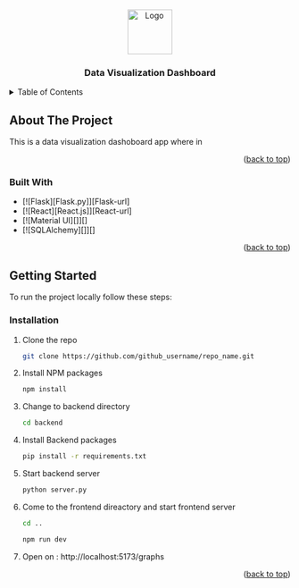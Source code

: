 <a name="readme-top"></a>

<!-- PROJECT LOGO -->
<br />
<div align="center">
  <a href="https://github.com/github_username/repo_name">
    <img src="images/logo.png" alt="Logo" width="80" height="80">
  </a>

<h3 align="center">Data Visualization Dashboard</h3>

</div>

<!-- TABLE OF CONTENTS -->
<details>
  <summary>Table of Contents</summary>
  <ol>
    <li>
      <a href="#about-the-project">About The Project</a>
      <ul>
        <li><a href="#built-with">Built With</a></li>
      </ul>
    </li>
    <li>
      <a href="#getting-started">Getting Started</a>
      <ul>
       
        <li><a href="#installation">Installation</a></li>
      </ul>
    </li>
  </ol>
</details>

<!-- ABOUT THE PROJECT -->

## About The Project

This is a data visualization dashoboard app where in

<p align="right">(<a href="#readme-top">back to top</a>)</p>

### Built With

- [![Flask][Flask.py]][Flask-url]
- [![React][React.js]][React-url]
- [![Material UI][]][]
- [![SQLAlchemy][]][]

<p align="right">(<a href="#readme-top">back to top</a>)</p>

<!-- GETTING STARTED -->

## Getting Started

To run the project locally follow these steps:

### Installation

1. Clone the repo
   ```sh
   git clone https://github.com/github_username/repo_name.git
   ```
2. Install NPM packages
   ```sh
   npm install
   ```
3. Change to backend directory
   ```sh
   cd backend
   ```
4. Install Backend packages
   ```sh
   pip install -r requirements.txt
   ```
5. Start backend server
   ```sh
   python server.py
   ```
6. Come to the frontend direactory and start frontend server
   ```sh
   cd ..
   ```
   ```sh
   npm run dev
   ```
7. Open on : http://localhost:5173/graphs

<p align="right">(<a href="#readme-top">back to top</a>)</p>
